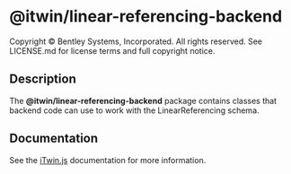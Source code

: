 # @itwin/linear-referencing-backend

Copyright © Bentley Systems, Incorporated. All rights reserved. See LICENSE.md for license terms and full copyright notice.

## Description

The **@itwin/linear-referencing-backend** package contains classes that backend code can use to work with the LinearReferencing schema.

## Documentation

See the [iTwin.js](https://www.itwinjs.org) documentation for more information.
